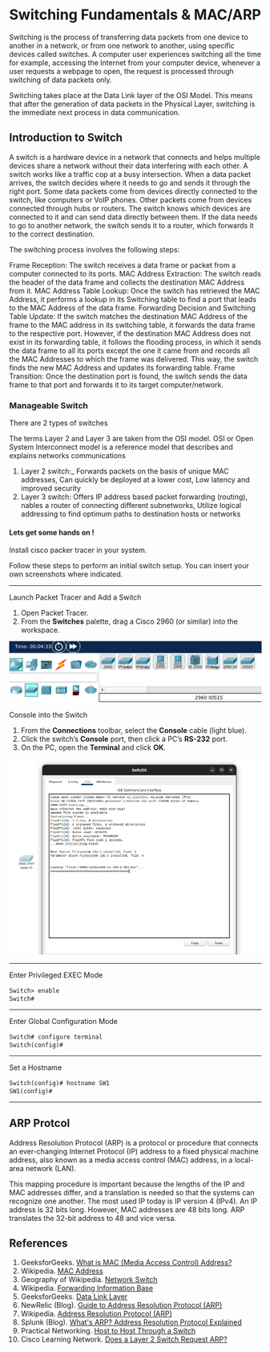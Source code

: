 # Switching Fundamentals & MAC/ARP
Switching is the process of transferring data packets from one device to another in a network, or from one network to another, using specific devices called switches. A computer user experiences switching all the time for example, accessing the Internet from your computer device, whenever a user requests a webpage to open, the request is processed through switching of data packets only.

Switching takes place at the Data Link layer of the OSI Model. This means that after the generation of data packets in the Physical Layer, switching is the immediate next process in data communication.

## Introduction to Switch

A switch is a hardware device in a network that connects and helps multiple devices share a network without their data interfering with each other. A switch works like a traffic cop at a busy intersection. When a data packet arrives, the switch decides where it needs to go and sends it through the right port.
Some data packets come from devices directly connected to the switch, like computers or VoIP phones. Other packets come from devices connected through hubs or routers.
The switch knows which devices are connected to it and can send data directly between them. If the data needs to go to another network, the switch sends it to a router, which forwards it to the correct destination.

The switching process involves the following steps:

Frame Reception: The switch receives a data frame or packet from a computer connected to its ports.
MAC Address Extraction: The switch reads the header of the data frame and collects the destination MAC Address from it.
MAC Address Table Lookup: Once the switch has retrieved the MAC Address, it performs a lookup in its Switching table to find a port that leads to the MAC Address of the data frame.
Forwarding Decision and Switching Table Update: If the switch matches the destination MAC Address of the frame to the MAC address in its switching table, it forwards the data frame to the respective port. However, if the destination MAC Address does not exist in its forwarding table, it follows the flooding process, in which it sends the data frame to all its ports except the one it came from and records all the MAC Addresses to which the frame was delivered. This way, the switch finds the new MAC Address and updates its forwarding table.
Frame Transition: Once the destination port is found, the switch sends the data frame to that port and forwards it to its target computer/network.

### Manageable Switch

There are 2 types of switches

The terms Layer 2 and Layer 3 are taken from the OSI model. OSI or Open System Interconnect model is a reference model that describes and explains networks communications

1. Layer 2 switch:_ Forwards packets on the basis of unique MAC addresses, Can quickly be deployed at a lower cost, Low latency and improved security
2. Layer 3 switch: Offers IP address based packet forwarding (routing), nables a router of connecting different subnetworks, Utilize logical addressing to find optimum paths to destination hosts or networks

#### Lets get some hands on !

Install cisco packer tracer in your system. 

Follow these steps to perform an initial switch setup. You can insert your own screenshots where indicated.

---

Launch Packet Tracer and Add a Switch

1. Open Packet Tracer.
2. From the **Switches** palette, drag a Cisco 2960 (or similar) into the workspace.

<p align="center">
  <img src="img/add_switch.png" alt="Switch tutorial">
</p>

Console into the Switch

1. From the **Connections** toolbar, select the **Console** cable (light blue).
2. Click the switch’s **Console** port, then click a PC’s **RS-232** port.
3. On the PC, open the **Terminal** and click **OK**.

<p align="center">
  <img src="img/cli_switch.png" alt="Switch tutorial">
</p>

---

Enter Privileged EXEC Mode

```
Switch> enable
Switch#
```

---

Enter Global Configuration Mode

```
Switch# configure terminal
Switch(config)#
```

---

Set a Hostname

```
Switch(config)# hostname SW1
SW1(config)#
```

---

## ARP Protcol

Address Resolution Protocol (ARP) is a protocol or procedure that connects an ever-changing Internet Protocol (IP) address to a fixed physical machine address, also known as a media access control (MAC) address, in a local-area network (LAN). 

This mapping procedure is important because the lengths of the IP and MAC addresses differ, and a translation is needed so that the systems can recognize one another. The most used IP today is IP version 4 (IPv4). An IP address is 32 bits long. However, MAC addresses are 48 bits long. ARP translates the 32-bit address to 48 and vice versa.

## References

1. GeeksforGeeks. [What is MAC (Media Access Control) Address?](https://www.geeksforgeeks.org/computer-networks/mac-address-in-computer-network/)  
2. Wikipedia. [MAC Address](https://en.wikipedia.org/wiki/MAC_address)  
3. Geography of Wikipedia. [Network Switch](https://en.wikipedia.org/wiki/Network_switch)  
4. Wikipedia. [Forwarding Information Base](https://en.wikipedia.org/wiki/Forwarding_information_base)  
5. GeeksforGeeks. [Data Link Layer](https://www.geeksforgeeks.org/computer-networks/data-link-layer/)  
6. NewRelic (Blog). [Guide to Address Resolution Protocol (ARP)](https://newrelic.com/blog/best-practices/arp-address-resolution-protocol)  
7. Wikipedia. [Address Resolution Protocol (ARP)](https://en.wikipedia.org/wiki/Address_Resolution_Protocol)  
8. Splunk (Blog). [What's ARP? Address Resolution Protocol Explained](https://www.splunk.com/en_us/blog/learn/address-resolution-protocol-arp.html)  
9. Practical Networking. [Host to Host Through a Switch](https://www.practicalnetworking.net/series/packet-traveling/host-to-host-through-a-switch/)  
10. Cisco Learning Network. [Does a Layer 2 Switch Request ARP?](https://learningnetwork.cisco.com/s/question/0D53i00000Kt6GuCAJ/does-a-layer-2-switch-requests-arp)  
